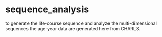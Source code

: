 # sequence_analysis
to generate the life-course sequence and analyze the multi-dimensional sequences
the age-year data are generated here from CHARLS. 
